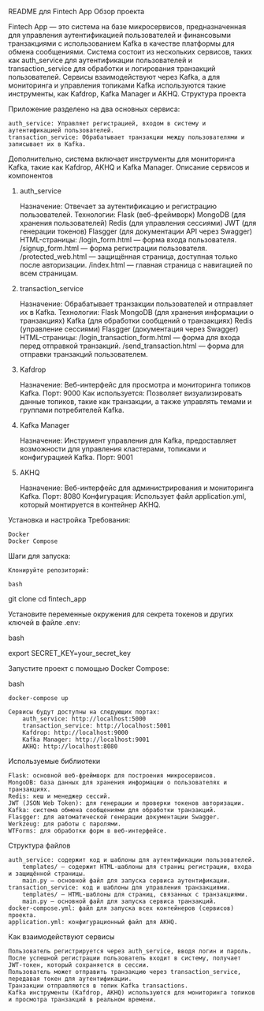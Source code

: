 README для Fintech App
Обзор проекта

Fintech App — это система на базе микросервисов, предназначенная для управления аутентификацией пользователей и финансовыми транзакциями с использованием Kafka в качестве платформы для обмена сообщениями. Система состоит из нескольких сервисов, таких как auth_service для аутентификации пользователей и transaction_service для обработки и логирования транзакций пользователей. Сервисы взаимодействуют через Kafka, а для мониторинга и управления топиками Kafka используются такие инструменты, как Kafdrop, Kafka Manager и AKHQ.
Структура проекта

Приложение разделено на два основных сервиса:

    auth_service: Управляет регистрацией, входом в систему и аутентификацией пользователей.
    transaction_service: Обрабатывает транзакции между пользователями и записывает их в Kafka.

Дополнительно, система включает инструменты для мониторинга Kafka, такие как Kafdrop, AKHQ и Kafka Manager.
Описание сервисов и компонентов
1. auth_service

    Назначение: Отвечает за аутентификацию и регистрацию пользователей.
    Технологии:
        Flask (веб-фреймворк)
        MongoDB (для хранения пользователей)
        Redis (для управления сессиями)
        JWT (для генерации токенов)
        Flasgger (для документации API через Swagger)
    HTML-страницы:
        /login_form.html — форма входа пользователя.
        /signup_form.html — форма регистрации пользователя.
        /protected_web.html — защищённая страница, доступная только после авторизации.
        /index.html — главная страница с навигацией по всем страницам.

2. transaction_service

    Назначение: Обрабатывает транзакции пользователей и отправляет их в Kafka.
    Технологии:
        Flask
        MongoDB (для хранения информации о транзакциях)
        Kafka (для обработки сообщений о транзакциях)
        Redis (управление сессиями)
        Flasgger (документация через Swagger)
    HTML-страницы:
        /login_transaction_form.html — форма для входа перед отправкой транзакций.
        /send_transaction.html — форма для отправки транзакций пользователем.

3. Kafdrop

    Назначение: Веб-интерфейс для просмотра и мониторинга топиков Kafka.
    Порт: 9000
    Как используется: Позволяет визуализировать данные топиков, такие как транзакции, а также управлять темами и группами потребителей Kafka.

4. Kafka Manager

    Назначение: Инструмент управления для Kafka, предоставляет возможности для управления кластерами, топиками и конфигурацией Kafka.
    Порт: 9001

5. AKHQ

    Назначение: Веб-интерфейс для администрирования и мониторинга Kafka.
    Порт: 8080
    Конфигурация: Использует файл application.yml, который монтируется в контейнер AKHQ.

Установка и настройка
Требования:

    Docker
    Docker Compose

Шаги для запуска:

    Клонируйте репозиторий:

    bash

git clone <repository-url>
cd fintech_app

Установите переменные окружения для секрета токенов и других ключей в файле .env:

bash

export SECRET_KEY=your_secret_key

Запустите проект с помощью Docker Compose:

bash

    docker-compose up

    Сервисы будут доступны на следующих портах:
        auth_service: http://localhost:5000
        transaction_service: http://localhost:5001
        Kafdrop: http://localhost:9000
        Kafka Manager: http://localhost:9001
        AKHQ: http://localhost:8080

Используемые библиотеки

    Flask: основной веб-фреймворк для построения микросервисов.
    MongoDB: база данных для хранения информации о пользователях и транзакциях.
    Redis: кеш и менеджер сессий.
    JWT (JSON Web Token): для генерации и проверки токенов авторизации.
    Kafka: система обмена сообщениями для обработки транзакций.
    Flasgger: для автоматической генерации документации Swagger.
    Werkzeug: для работы с паролями.
    WTForms: для обработки форм в веб-интерфейсе.

Структура файлов

    auth_service: содержит код и шаблоны для аутентификации пользователей.
        templates/ — содержит HTML-шаблоны для страниц регистрации, входа и защищённой страницы.
        main.py — основной файл для запуска сервиса аутентификации.
    transaction_service: код и шаблоны для управления транзакциями.
        templates/ — HTML-шаблоны для страниц, связанных с транзакциями.
        main.py — основной файл для запуска сервиса транзакций.
    docker-compose.yml: файл для запуска всех контейнеров (сервисов) проекта.
    application.yml: конфигурационный файл для AKHQ.

Как взаимодействуют сервисы

    Пользователь регистрируется через auth_service, вводя логин и пароль.
    После успешной регистрации пользователь входит в систему, получает JWT-токен, который сохраняется в сессии.
    Пользователь может отправить транзакцию через transaction_service, передавая токен для аутентификации.
    Транзакции отправляются в топик Kafka transactions.
    Kafka инструменты (Kafdrop, AKHQ) используются для мониторинга топиков и просмотра транзакций в реальном времени.